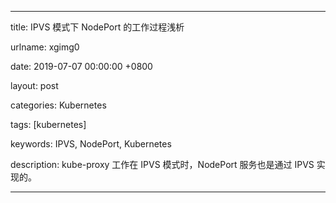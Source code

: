 
---

title: IPVS 模式下 NodePort 的工作过程浅析

urlname: xgimg0

date: 2019-07-07 00:00:00 +0800

layout: post

categories: Kubernetes

tags: [kubernetes]

keywords: IPVS, NodePort, Kubernetes

description: kube-proxy 工作在 IPVS 模式时，NodePort 服务也是通过 IPVS 实现的。

---

<a name="lfAlR"></a>
### 


